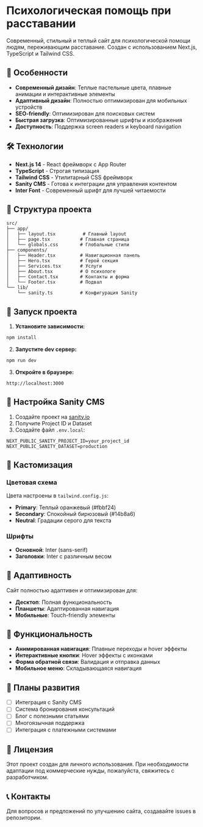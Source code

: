 # Психологическая помощь при расставании

Современный, стильный и теплый сайт для психологической помощи людям, переживающим расставание. Создан с использованием Next.js, TypeScript и Tailwind CSS.

## 🚀 Особенности

- **Современный дизайн**: Теплые пастельные цвета, плавные анимации и интерактивные элементы
- **Адаптивный дизайн**: Полностью оптимизирован для мобильных устройств
- **SEO-friendly**: Оптимизирован для поисковых систем
- **Быстрая загрузка**: Оптимизированные шрифты и изображения
- **Доступность**: Поддержка screen readers и keyboard navigation

## 🛠 Технологии

- **Next.js 14** - React фреймворк с App Router
- **TypeScript** - Строгая типизация
- **Tailwind CSS** - Утилитарный CSS фреймворк
- **Sanity CMS** - Готова к интеграции для управления контентом
- **Inter Font** - Современный шрифт для лучшей читаемости

## 📁 Структура проекта

```
src/
├── app/
│   ├── layout.tsx          # Главный layout
│   ├── page.tsx           # Главная страница
│   └── globals.css        # Глобальные стили
├── components/
│   ├── Header.tsx         # Навигационная панель
│   ├── Hero.tsx           # Герой секция
│   ├── Services.tsx       # Услуги
│   ├── About.tsx          # О психологе
│   ├── Contact.tsx        # Контакты и форма
│   └── Footer.tsx         # Подвал
└── lib/
    └── sanity.ts          # Конфигурация Sanity
```

## 🚀 Запуск проекта

1. **Установите зависимости:**
```bash
npm install
```

2. **Запустите dev сервер:**
```bash
npm run dev
```

3. **Откройте в браузере:**
```
http://localhost:3000
```

## 🔧 Настройка Sanity CMS

1. Создайте проект на [sanity.io](https://sanity.io)
2. Получите Project ID и Dataset
3. Создайте файл `.env.local`:
```env
NEXT_PUBLIC_SANITY_PROJECT_ID=your_project_id
NEXT_PUBLIC_SANITY_DATASET=production
```

## 🎨 Кастомизация

### Цветовая схема
Цвета настроены в `tailwind.config.js`:
- **Primary**: Теплый оранжевый (#fbbf24)
- **Secondary**: Спокойный бирюзовый (#14b8a6)
- **Neutral**: Градации серого для текста

### Шрифты
- **Основной**: Inter (sans-serif)
- **Заголовки**: Inter с различным весом

## 📱 Адаптивность

Сайт полностью адаптивен и оптимизирован для:
- **Десктоп**: Полная функциональность
- **Планшеты**: Адаптированная навигация
- **Мобильные**: Touch-friendly элементы

## 🎯 Функциональность

- **Анимированная навигация**: Плавные переходы и hover эффекты
- **Интерактивные кнопки**: Hover эффекты с иконками
- **Форма обратной связи**: Валидация и отправка данных
- **Мобильное меню**: Складывающаяся навигация

## 🔮 Планы развития

- [ ] Интеграция с Sanity CMS
- [ ] Система бронирования консультаций
- [ ] Блог с полезными статьями
- [ ] Многоязычная поддержка
- [ ] Интеграция с платежными системами

## 📄 Лицензия

Этот проект создан для личного использования. При необходимости адаптации под коммерческие нужды, пожалуйста, свяжитесь с разработчиком.

## 📞 Контакты

Для вопросов и предложений по улучшению сайта, создавайте issues в репозитории.
